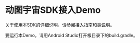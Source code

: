 # 动图宇宙SDK接入Demo

关于使用本SDK的详细说明，请参阅[接入指南](https://gdoc.dongtu.com/sdk/v3.x/#/zh-cn/android_guide)和[类说明](https://gdoc.dongtu.com/sdk/v3.x/#/zh-cn/android_class)。

要运行本Demo，请用Android Studio打开根目录下的build.gradle。
